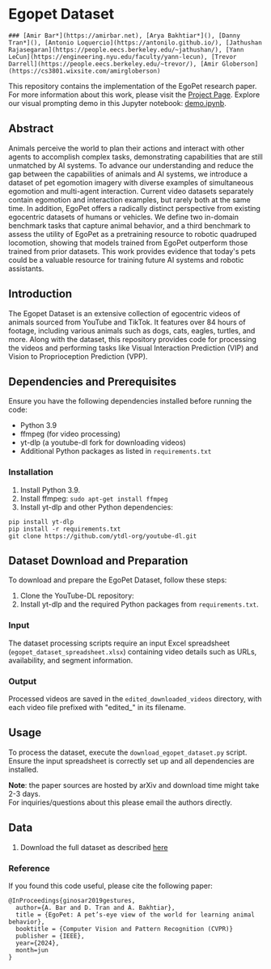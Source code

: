 # Egopet Dataset
    ### [Amir Bar*](https://amirbar.net), [Arya Bakhtiar*](), [Danny Tran*](), [Antonio Loquercio](https://antonilo.github.io/), [Jathushan Rajasegaran](https://people.eecs.berkeley.edu/~jathushan/), [Yann LeCun](https://engineering.nyu.edu/faculty/yann-lecun), [Trevor Darrell](https://people.eecs.berkeley.edu/~trevor/), [Amir Globerson](https://cs3801.wixsite.com/amirgloberson)



This repository contains the implementation of the EgoPet research paper. For more information about this work, please visit the [Project Page](link-to-project-page). Explore our visual prompting demo in this Jupyter notebook: [demo.ipynb](demo.ipynb).

## Abstract

Animals perceive the world to plan their actions and interact with other agents to accomplish complex tasks, demonstrating capabilities that are still unmatched by AI systems. To advance our understanding and reduce the gap between the capabilities of animals and AI systems, we introduce a dataset of pet egomotion imagery with diverse examples of simultaneous egomotion and multi-agent interaction. Current video datasets separately contain egomotion and interaction examples, but rarely both at the same time. In addition, EgoPet offers a radically distinct perspective from existing egocentric datasets of humans or vehicles.  We define two in-domain benchmark tasks that capture animal behavior, and a third benchmark to assess the utility of EgoPet as a pretraining resource to robotic quadruped locomotion, showing that models trained from EgoPet outperform those trained from prior datasets. This work provides evidence that today's pets could be a valuable resource for training future AI systems and robotic assistants.

## Introduction
The Egopet Dataset is an extensive collection of egocentric videos of animals sourced from YouTube and TikTok. It features over 84 hours of footage, including various animals such as dogs, cats, eagles, turtles, and more. Along with the dataset, this repository provides code for processing the videos and performing tasks like Visual Interaction Prediction (VIP) and Vision to Proprioception Prediction (VPP).

## Dependencies and Prerequisites

Ensure you have the following dependencies installed before running the code:

- Python 3.9
- ffmpeg (for video processing)
- yt-dlp (a youtube-dl fork for downloading videos)
- Additional Python packages as listed in `requirements.txt`

### Installation

1. Install Python 3.9.
2. Install ffmpeg: `sudo apt-get install ffmpeg`
3. Install yt-dlp and other Python dependencies:

```
pip install yt-dlp
pip install -r requirements.txt
git clone https://github.com/ytdl-org/youtube-dl.git
```

## Dataset Download and Preparation

To download and prepare the EgoPet Dataset, follow these steps:

1. Clone the YouTube-DL repository:
2. Install yt-dlp and the required Python packages from `requirements.txt`.

### Input

The dataset processing scripts require an input Excel spreadsheet (`egopet_dataset_spreadsheet.xlsx`) containing video details such as URLs, availability, and segment information.

### Output

Processed videos are saved in the `edited_downloaded_videos` directory, with each video file prefixed with "edited_" in its filename.

## Usage

To process the dataset, execute the `download_egopet_dataset.py` script. Ensure the input spreadsheet is correctly set up and all dependencies are installed.

**Note**: the paper sources are hosted by arXiv and download time might take 2-3 days. <br>For inquiries/questions about this please email the authors directly.  

## Data

1. Download the full dataset as described [here](data/dataset.md)


### Reference
If you found this code useful, please cite the following paper:


```
@InProceedings{ginosar2019gestures,
  author={A. Bar and D. Tran and A. Bakhtiar},
  title = {EgoPet: A pet’s-eye view of the world for learning animal behavior},
  booktitle = {Computer Vision and Pattern Recognition (CVPR)}
  publisher = {IEEE},
  year={2024},
  month=jun
}
```
